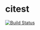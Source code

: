 citest
======
[![Build Status](https://travis-ci.org/Tera201312/citest.png?branch=master)](https://travis-ci.org/Tera201312/citest)  
